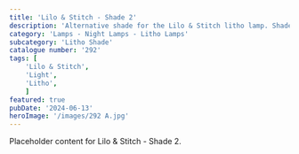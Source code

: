 ```yaml
---
title: 'Lilo & Stitch - Shade 2'
description: 'Alternative shade for the Lilo & Stitch litho lamp. Shades are standard litho not coloured. Coloured image is for reference only'
category: 'Lamps - Night Lamps - Litho Lamps'
subcategory: 'Litho Shade'
catalogue number: '292'
tags: [
    'Lilo & Stitch', 
    'Light',
    'Litho', 
    ]
featured: true
pubDate: '2024-06-13'
heroImage: '/images/292 A.jpg'
---
```


Placeholder content for Lilo & Stitch - Shade 2.